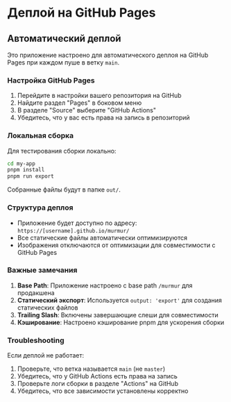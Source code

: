 # Деплой на GitHub Pages

## Автоматический деплой

Это приложение настроено для автоматического деплоя на GitHub Pages при каждом пуше в ветку `main`.

### Настройка GitHub Pages

1. Перейдите в настройки вашего репозитория на GitHub
2. Найдите раздел "Pages" в боковом меню
3. В разделе "Source" выберите "GitHub Actions"
4. Убедитесь, что у вас есть права на запись в репозиторий

### Локальная сборка

Для тестирования сборки локально:

```bash
cd my-app
pnpm install
pnpm run export
```

Собранные файлы будут в папке `out/`.

### Структура деплоя

- Приложение будет доступно по адресу: `https://[username].github.io/murmur/`
- Все статические файлы автоматически оптимизируются
- Изображения отключаются от оптимизации для совместимости с GitHub Pages

### Важные замечания

1. **Base Path**: Приложение настроено с base path `/murmur` для продакшена
2. **Статический экспорт**: Используется `output: 'export'` для создания статических файлов
3. **Trailing Slash**: Включены завершающие слеши для совместимости
4. **Кэширование**: Настроено кэширование pnpm для ускорения сборки

### Troubleshooting

Если деплой не работает:

1. Проверьте, что ветка называется `main` (не `master`)
2. Убедитесь, что у GitHub Actions есть права на запись
3. Проверьте логи сборки в разделе "Actions" на GitHub
4. Убедитесь, что все зависимости установлены корректно 